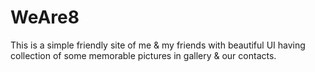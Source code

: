 # WeAre8
This is a simple friendly site of me &amp; my friends with beautiful UI having collection of some memorable pictures in gallery &amp; our contacts.
